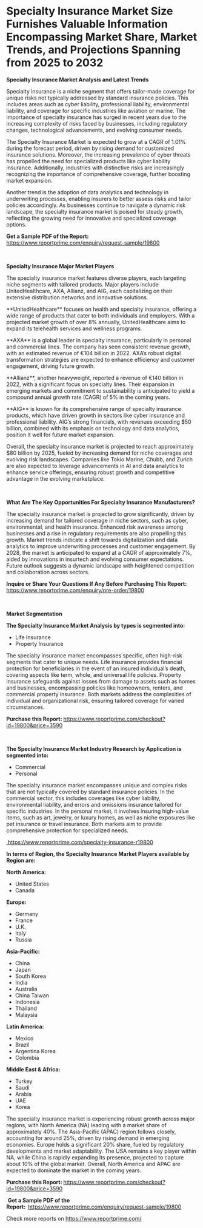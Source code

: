 <p><h1>Specialty Insurance Market Size Furnishes Valuable Information Encompassing Market Share, Market Trends, and Projections Spanning from 2025 to 2032</h1></p><p><strong>Specialty Insurance Market Analysis and Latest Trends</strong></p>
<p><p>Specialty insurance is a niche segment that offers tailor-made coverage for unique risks not typically addressed by standard insurance policies. This includes areas such as cyber liability, professional liability, environmental liability, and coverage for specific industries like aviation or marine. The importance of specialty insurance has surged in recent years due to the increasing complexity of risks faced by businesses, including regulatory changes, technological advancements, and evolving consumer needs.</p><p>The Specialty Insurance Market is expected to grow at a CAGR of 1.01% during the forecast period, driven by rising demand for customized insurance solutions. Moreover, the increasing prevalence of cyber threats has propelled the need for specialized products like cyber liability insurance. Additionally, industries with distinctive risks are increasingly recognizing the importance of comprehensive coverage, further boosting market expansion. </p><p>Another trend is the adoption of data analytics and technology in underwriting processes, enabling insurers to better assess risks and tailor policies accordingly. As businesses continue to navigate a dynamic risk landscape, the specialty insurance market is poised for steady growth, reflecting the growing need for innovative and specialized coverage options.</p></p>
<p><strong>Get a Sample PDF of the Report:&nbsp;</strong> <a href="https://www.reportprime.com/enquiry/request-sample/19800?utm_campaign=2637&utm_medium=2&utm_source=Github&utm_content=ia&utm_term=20032025&utm_id=specialty-insurance">https://www.reportprime.com/enquiry/request-sample/19800</a></p>
<p>&nbsp;</p>
<p><strong>Specialty Insurance Major Market Players</strong></p>
<p><p>The specialty insurance market features diverse players, each targeting niche segments with tailored products. Major players include UnitedHealthcare, AXA, Allianz, and AIG, each capitalizing on their extensive distribution networks and innovative solutions.</p><p>**UnitedHealthcare** focuses on health and specialty insurance, offering a wide range of products that cater to both individuals and employers. With a projected market growth of over 8% annually, UnitedHealthcare aims to expand its telehealth services and wellness programs.</p><p>**AXA** is a global leader in specialty insurance, particularly in personal and commercial lines. The company has seen consistent revenue growth, with an estimated revenue of €104 billion in 2022. AXA’s robust digital transformation strategies are expected to enhance efficiency and customer engagement, driving future growth.</p><p>**Allianz**, another heavyweight, reported a revenue of €140 billion in 2022, with a significant focus on specialty lines. Their expansion in emerging markets and commitment to sustainability is anticipated to yield a compound annual growth rate (CAGR) of 5% in the coming years.</p><p>**AIG** is known for its comprehensive range of specialty insurance products, which have driven growth in sectors like cyber insurance and professional liability. AIG’s strong financials, with revenues exceeding $50 billion, combined with its emphasis on technology and data analytics, position it well for future market expansion.</p><p>Overall, the specialty insurance market is projected to reach approximately $80 billion by 2025, fueled by increasing demand for niche coverages and evolving risk landscapes. Companies like Tokio Marine, Chubb, and Zurich are also expected to leverage advancements in AI and data analytics to enhance service offerings, ensuring robust growth and competitive advantage in the evolving marketplace.</p></p>
<p>&nbsp;</p>
<p><strong>What Are The Key Opportunities For Specialty Insurance Manufacturers?</strong></p>
<p><p>The specialty insurance market is projected to grow significantly, driven by increasing demand for tailored coverage in niche sectors, such as cyber, environmental, and health insurance. Enhanced risk awareness among businesses and a rise in regulatory requirements are also propelling this growth. Market trends indicate a shift towards digitalization and data analytics to improve underwriting processes and customer engagement. By 2028, the market is anticipated to expand at a CAGR of approximately 7%, aided by innovations in insurtech and evolving consumer expectations. Future outlook suggests a dynamic landscape with heightened competition and collaboration across sectors.</p></p>
<p><strong>Inquire or Share Your Questions If Any Before Purchasing This Report:</strong> <a href="https://www.reportprime.com/enquiry/pre-order/19800?utm_campaign=2637&utm_medium=2&utm_source=Github&utm_content=ia&utm_term=20032025&utm_id=specialty-insurance">https://www.reportprime.com/enquiry/pre-order/19800</a></p>
<p>&nbsp;</p>
<p><strong>Market Segmentation</strong></p>
<p><strong>The Specialty Insurance Market Analysis by types is segmented into:</strong></p>
<p><ul><li>Life Insurance</li><li>Property Insurance</li></ul></p>
<p><p>The specialty insurance market encompasses specific, often high-risk segments that cater to unique needs. Life insurance provides financial protection for beneficiaries in the event of an insured individual’s death, covering aspects like term, whole, and universal life policies. Property insurance safeguards against losses from damage to assets such as homes and businesses, encompassing policies like homeowners, renters, and commercial property insurance. Both markets address the complexities of individual and organizational risk, ensuring tailored coverage for varied circumstances.</p></p>
<p><strong>Purchase this Report:&nbsp;</strong><a href="https://www.reportprime.com/checkout?id=19800&price=3590&utm_campaign=2637&utm_medium=2&utm_source=Github&utm_content=ia&utm_term=20032025&utm_id=specialty-insurance">https://www.reportprime.com/checkout?id=19800&price=3590</a></p>
<p>&nbsp;</p>
<p><strong>The Specialty Insurance Market Industry Research by Application is segmented into:</strong></p>
<p><ul><li>Commercial</li><li>Personal</li></ul></p>
<p><p>The specialty insurance market encompasses unique and complex risks that are not typically covered by standard insurance policies. In the commercial sector, this includes coverages like cyber liability, environmental liability, and errors and omissions insurance tailored for specific industries. In the personal market, it involves insuring high-value items, such as art, jewelry, or luxury homes, as well as niche exposures like pet insurance or travel insurance. Both markets aim to provide comprehensive protection for specialized needs.</p></p>
<p><a href="https://www.reportprime.com/specialty-insurance-r19800?utm_campaign=2637&utm_medium=2&utm_source=Github&utm_content=ia&utm_term=20032025&utm_id=specialty-insurance">&nbsp;https://www.reportprime.com/specialty-insurance-r19800</a></p>
<p><strong>In terms of Region, the Specialty Insurance Market Players available by Region are:</strong></p>
<p>
    <p> <strong> North America: </strong>
        <ul>
            <li>United States</li>
            <li>Canada</li>
        </ul>
        </p> 
    <p> <strong> Europe: </strong>
        <ul>
            <li>Germany</li>
            <li>France</li>
            <li>U.K.</li>
            <li>Italy</li>
            <li>Russia</li>
        </ul>
        </p> 
    <p> <strong> Asia-Pacific: </strong>
        <ul>
            <li>China</li>
            <li>Japan</li>
            <li>South Korea</li>
            <li>India</li>
            <li>Australia</li>
            <li>China Taiwan</li>
            <li>Indonesia</li>
            <li>Thailand</li>
            <li>Malaysia</li>
        </ul>
        </p> 
    <p> <strong> Latin America: </strong>
        <ul>
            <li>Mexico</li>
            <li>Brazil</li>
            <li>Argentina Korea</li>
            <li>Colombia</li>
        </ul>
        </p> 
    <p> <strong> Middle East & Africa: </strong>
        <ul>
            <li>Turkey</li>
            <li>Saudi</li>
            <li>Arabia</li>
            <li>UAE</li>
            <li>Korea</li>
        </ul>
    </p>
    </p>
<p><p>The specialty insurance market is experiencing robust growth across major regions, with North America (NA) leading with a market share of approximately 40%. The Asia-Pacific (APAC) region follows closely, accounting for around 25%, driven by rising demand in emerging economies. Europe holds a significant 20% share, fueled by regulatory developments and market adaptability. The USA remains a key player within NA, while China is rapidly expanding its presence, projected to capture about 10% of the global market. Overall, North America and APAC are expected to dominate the market in the coming years.</p></p>
<p><strong>Purchase this Report: </strong><a href="https://www.reportprime.com/checkout?id=19800&price=3590&utm_campaign=2637&utm_medium=2&utm_source=Github&utm_content=ia&utm_term=20032025&utm_id=specialty-insurance">https://www.reportprime.com/checkout?id=19800&price=3590</a></p>
<p>&nbsp;<strong>Get a Sample PDF of the Report:&nbsp;&nbsp;</strong><a href="https://www.reportprime.com/enquiry/request-sample/19800?utm_campaign=2637&utm_medium=2&utm_source=Github&utm_content=ia&utm_term=20032025&utm_id=specialty-insurance">https://www.reportprime.com/enquiry/request-sample/19800</a></p>
<p><strong></strong></p>
<p>Check more reports on <a href="https://www.reportprime.com/?utm_campaign=2637&utm_medium=2&utm_source=Github&utm_content=ia&utm_term=20032025&utm_id=specialty-insurance">https://www.reportprime.com/</a></p>